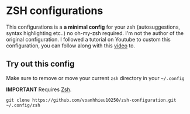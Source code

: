 # ZSH configurations

This configurations is a **a minimal config** for your zsh (autosuggestions, syntax highlighting etc..) no oh-my-zsh required.
I'm not the author of the original configuration. I followed a tutorial on Youtube to custom this configuration, you can follow along with this [video](https://www.youtube.com/watch?v=bTLYiNvRIVI) to.

## Try out this config

Make sure to remove or move your current `zsh` directory in your `~/.config`

**IMPORTANT** Requires [Zsh](https://www.geeksforgeeks.org/how-to-install-z-shellzsh-on-linux/). 
```
git clone https://github.com/voanhhieu10250/zsh-configuration.git ~/.config/zsh
```

